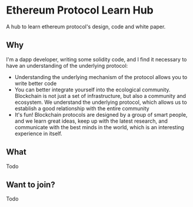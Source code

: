 # Ethereum Protocol Learn Hub
A hub to learn ethereum protocol's design, code and white paper.

## Why
I'm a dapp developer, writing some solidity code, and I find it necessary to have an understanding of the underlying protocol:
- Understanding the underlying mechanism of the protocol allows you to write better code
- You can better integrate yourself into the ecological community. Blockchain is not just a set of infrastructure, but also a community and ecosystem. We understand the underlying protocol, which allows us to establish a good relationship with the entire community
- It's fun! Blockchain protocols are designed by a group of smart people, and we learn great ideas, keep up with the latest research, and communicate with the best minds in the world, which is an interesting experience in itself.

## What
Todo

## Want to join?
Todo

